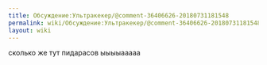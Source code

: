 ```yaml
---
title: Обсуждение:Ультракекер/@comment-36406626-20180731181548
permalink: wiki/Обсуждение:Ультракекер/@comment-36406626-20180731181548/
layout: wiki
---
```


сколько же тут пидарасов ыыыыааааа
